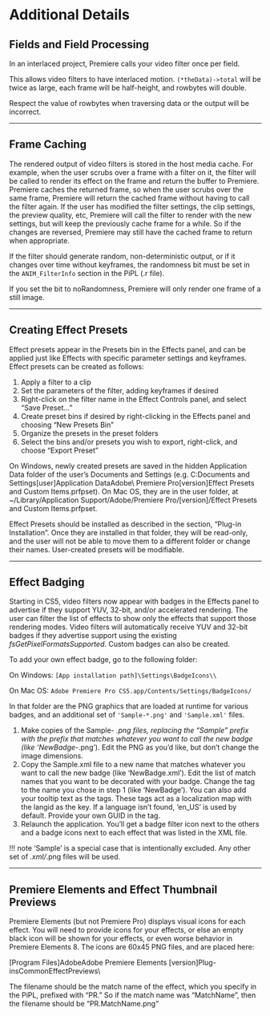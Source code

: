 # Additional Details

## Fields and Field Processing

In an interlaced project, Premiere calls your video filter once per field.

This allows video filters to have interlaced motion. `(*theData)->total` will be twice as large, each frame will be half-height, and rowbytes will double.

Respect the value of rowbytes when traversing data or the output will be incorrect.

---

## Frame Caching

The rendered output of video filters is stored in the host media cache. For example, when the user scrubs over a frame with a filter on it, the filter will be called to render its effect on the frame and return the buffer to Premiere. Premiere caches the returned frame, so when the user scrubs over the same frame, Premiere will return the cached frame without having to call the filter again. If the user has modified the filter settings, the clip settings, the preview quality, etc, Premiere will call the filter to render with the new settings, but will keep the previously cache frame for a while. So if the changes are reversed, Premiere may still have the cached frame to return when appropriate.

If the filter should generate random, non-deterministic output, or if it changes over time without keyframes, the randomness bit must be set in the `ANIM_FilterInfo` section in the PiPL (.r file).

If you set the bit to noRandomness, Premiere will only render one frame of a still image.

---

## Creating Effect Presets

Effect presets appear in the Presets bin in the Effects panel, and can be applied just like Effects with specific parameter settings and keyframes. Effect presets can be created as follows:

1. Apply a filter to a clip
2. Set the parameters of the filter, adding keyframes if desired
3. Right-click on the filter name in the Effect Controls panel, and select “Save Preset…”
4. Create preset bins if desired by right-clicking in the Effects panel and choosing “New Presets Bin”
5. Organize the presets in the preset folders
6. Select the bins and/or presets you wish to export, right-click, and choose “Export Preset”

On Windows, newly created presets are saved in the hidden Application Data folder of the user’s Documents and Settings (e.g. C:Documents and Settings[user]Application DataAdobe\\ Premiere Pro[version]Effect Presets and Custom Items.prfpset). On Mac OS, they are in the user folder, at ~/Library/Application Support/Adobe/Premiere Pro/[version]/Effect Presets and Custom Items.prfpset.

Effect Presets should be installed as described in the section, “Plug-in Installation”. Once they are installed in that folder, they will be read-only, and the user will not be able to move them to a different folder or change their names. User-created presets will be modifiable.

---

## Effect Badging

Starting in CS5, video filters now appear with badges in the Effects panel to advertise if they support YUV, 32-bit, and/or accelerated rendering. The user can filter the list of effects to show only the effects that support those rendering modes. Video filters will automatically receive YUV and 32-bit badges if they advertise support using the existing *fsGetPixelFormatsSupported*. Custom badges can also be created.

To add your own effect badge, go to the following folder:

On Windows: `[App installation path]\Settings\BadgeIcons\\`

On Mac OS: `Adobe Premiere Pro CS5.app/Contents/Settings/BadgeIcons/`

In that folder are the PNG graphics that are loaded at runtime for various badges, and an additional set of `'Sample-*.png'` and `'Sample.xml'` files.

1. Make copies of the Sample- *.png files, replacing the “Sample” prefix with the prefix that matches whatever you want to call the new badge (like ‘NewBadge-*.png’). Edit the PNG as you’d like, but don’t change the image dimensions.
2. Copy the Sample.xml file to a new name that matches whatever you want to call the new badge (like ‘NewBadge.xml’). Edit the list of match names that you want to be decorated with your badge. Change the <Name> tag to the name you chose in step 1 (like ‘NewBadge’). You can also add your tooltip text as the <DescriptionItem> tags. These tags act as a localization map with the langid as the key. If a language isn’t found, ‘en_US’ is used by default. Provide your own GUID in the <Guid> tag.
3. Relaunch the application. You’ll get a badge filter icon next to the others and a badge icons next to each effect that was listed in the XML file.

!!! note
    ‘Sample’ is a special case that is intentionally excluded. Any other set of  *.xml/*.png files will be used.

---

## Premiere Elements and Effect Thumbnail Previews

Premiere Elements (but not Premiere Pro) displays visual icons for each effect. You will need to provide icons for your effects, or else an empty black icon will be shown for your effects, or even worse behavior in Premiere Elements 8. The icons are 60x45 PNG files, and are placed here:

[Program Files]AdobeAdobe Premiere Elements [version]Plug-insCommonEffectPreviews\\

The filename should be the match name of the effect, which you specify in the PiPL, prefixed with “PR.” So if the match name was “MatchName”, then the filename should be “PR.MatchName.png”

